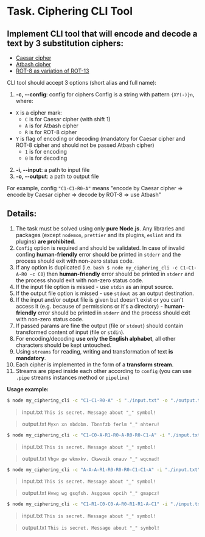 





# Task. Ciphering CLI Tool

## Implement CLI tool that will encode and decode a text by 3 substitution ciphers:
* [Caesar cipher](https://en.wikipedia.org/wiki/Caesar_cipher)
* [Atbash cipher](https://en.wikipedia.org/wiki/Atbash)
* [ROT-8 as variation of ROT-13](https://en.wikipedia.org/wiki/ROT13)

CLI tool should accept 3 options (short alias and full name):

1.  **-c, --config**: config for ciphers
Config is a string with pattern `{XY(-)}n`, where:
  * `X` is a cipher mark:
    * `C` is for Caesar cipher (with shift 1)
    * `A` is for Atbash cipher
    * `R` is for ROT-8 cipher
  * `Y` is flag of encoding or decoding (mandatory for Caesar cipher and ROT-8 cipher and should not be passed Atbash cipher)
    * `1` is for encoding
    * `0` is for decoding
2.  **-i, --input**: a path to input file
3.  **-o, --output**: a path to output file

For example, config `"C1-C1-R0-A"` means "encode by Caesar cipher => encode by Caesar cipher => decode by ROT-8 => use Atbash"

## Details:

1. The task must be solved using only **pure Node.js**. Any libraries and packages (except `nodemon`, `prettier` and its plugins, `eslint` and its plugins) **are prohibited**.
2. `Config` option is required and should be validated. In case of invalid confing **human-friendly** error should be printed in `stderr` and the process should exit with non-zero status code.
3. If any option is duplicated (i.e. `bash $ node my_ciphering_cli -c C1-C1-A-R0 -c C0`) then **human-friendly** error should be printed in `stderr` and the process should exit with non-zero status code.
4. If the input file option is missed - use `stdin` as an input source.
5. If the output file option is missed - use `stdout` as an output destination.
6. If the input and/or output file is given but doesn't exist or you can't access it (e.g. because of permissions or it's a directory) - **human-friendly** error should be printed in `stderr` and the process should exit with non-zero status code.
7. If passed params are fine the output (file or `stdout`) should contain transformed content of input (file or `stdin`).
8. For encoding/decoding **use only the English alphabet**, all other characters should be kept untouched.
9. Using `streams` for reading, writing and transformation of text **is mandatory**.
10. Each cipher is implemented in the form of a **transform stream**.
11. Streams are piped inside each other according to `config` (you can use `.pipe` streams instances method or `pipeline`)

**Usage example:**  

```bash
$ node my_ciphering_cli -c "C1-C1-R0-A" -i "./input.txt" -o "./output.txt"
```

> input.txt
> `This is secret. Message about "_" symbol!`

> output.txt
> `Myxn xn nbdobm. Tbnnfzb ferlm "_" nhteru!`

```bash
$ node my_ciphering_cli -c "C1-C0-A-R1-R0-A-R0-R0-C1-A" -i "./input.txt" -o "./output.txt"
```

> input.txt
> `This is secret. Message about "_" symbol!`

> output.txt
> `Vhgw gw wkmxkv. Ckwwoik onauv "_" wqcnad!`

```bash
$ node my_ciphering_cli -c "A-A-A-R1-R0-R0-R0-C1-C1-A" -i "./input.txt" -o "./output.txt"
```

> input.txt
> `This is secret. Message about "_" symbol!`

> output.txt
> `Hvwg wg gsqfsh. Asggous opcih "_" gmapcz!`

```bash
$ node my_ciphering_cli -c "C1-R1-C0-C0-A-R0-R1-R1-A-C1" -i "./input.txt" -o "./output.txt"
```

> input.txt
> `This is secret. Message about "_" symbol!`

> output.txt
> `This is secret. Message about "_" symbol!`
